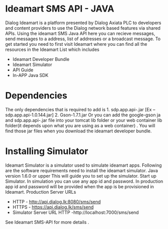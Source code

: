 Ideamart SMS API - JAVA
=========================
  Dialog Ideamart is a platform presented by Dialog Axiata PLC to developers and content providers to use the Dialog network based features via shared APIs.
Using the  ideamart SMS Java API here you can recieve messages, send messages to a address, list of addresses or a broadcast message.
To get started you need to first visit Ideamart  where you can find all the resources in the Ideamart List which includes
  * Ideamart Developer Bundle
  * Ideamart Simulator
  * API Guide
  * In-APP Java SDK
  
Dependencies
=============
  The only dependencies that is required to add is
      1. sdp.app.api-<latest-version>.jar [Ex –sdp.app.api-1.0.144.jar]
      2. Gson-1.7.1.jar
  Or you can add  the google-gson ja and sdp.app.api-<latest-version>.jar file into your tomcat lib folder or your web container lib folder(it depends upon what you are using as a web container) . You will find those jar files when you download the ideamart developer bundle.

Installing Simulator
=====================
  Ideamart Simulator is a simulator used to simulate ideamart apps. Following are the software requirements need to install the ideamart simulator.
    Java version 1.6.0 or upper
  This will guide you to set up the simulator. Start up Simulator.
In simulation you can use any app id and password. In production app id and password will be provided when the app is be provisioned in Ideamart.
Production Server URLs
  * HTTP - http://api.dialog.lk:8080/sms/send
  * HTTPS - https://api.dialog.lk/sms/send
  * Simulator Server URL HTTP -http://localhost:7000/sms/send

See Ideamart SMS-API for more details .

